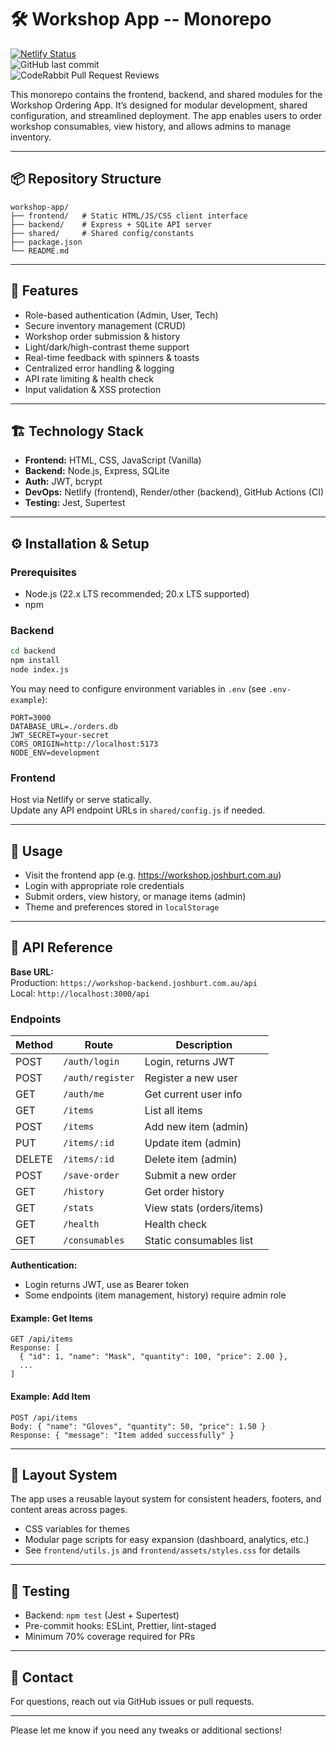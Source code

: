 # 🛠 Workshop App -- Monorepo

[![Netlify Status](https://api.netlify.com/api/v1/badges/f4beb07e-7307-436f-879a-d9a8167934dd/deploy-status)](https://app.netlify.com/projects/workshop-order/deploys)  
![GitHub last commit](https://img.shields.io/github/last-commit/SmokeHound/workshop-app)  
![CodeRabbit Pull Request Reviews](https://img.shields.io/coderabbit/prs/github/SmokeHound/workshop-app?label=CodeRabbit+Reviews)

This monorepo contains the frontend, backend, and shared modules for the Workshop Ordering App. It’s designed for modular development, shared configuration, and streamlined deployment. The app enables users to order workshop consumables, view history, and allows admins to manage inventory.

---

## 📦 Repository Structure

```plaintext
workshop-app/
├── frontend/   # Static HTML/JS/CSS client interface
├── backend/    # Express + SQLite API server
├── shared/     # Shared config/constants
├── package.json
└── README.md
```

---

## 🚀 Features

- Role-based authentication (Admin, User, Tech)
- Secure inventory management (CRUD)
- Workshop order submission & history
- Light/dark/high-contrast theme support
- Real-time feedback with spinners & toasts
- Centralized error handling & logging
- API rate limiting & health check
- Input validation & XSS protection

---

## 🏗 Technology Stack

- **Frontend:** HTML, CSS, JavaScript (Vanilla)
- **Backend:** Node.js, Express, SQLite
- **Auth:** JWT, bcrypt
- **DevOps:** Netlify (frontend), Render/other (backend), GitHub Actions (CI)
- **Testing:** Jest, Supertest

---

## ⚙️ Installation & Setup

### Prerequisites

- Node.js (22.x LTS recommended; 20.x LTS supported)
- npm

### Backend

```bash
cd backend
npm install
node index.js
```
You may need to configure environment variables in `.env` (see `.env-example`):

```env
PORT=3000
DATABASE_URL=./orders.db
JWT_SECRET=your-secret
CORS_ORIGIN=http://localhost:5173
NODE_ENV=development
```

### Frontend

Host via Netlify or serve statically.  
Update any API endpoint URLs in `shared/config.js` if needed.

---

## 📄 Usage

- Visit the frontend app (e.g. <https://workshop.joshburt.com.au>)
- Login with appropriate role credentials
- Submit orders, view history, or manage items (admin)
- Theme and preferences stored in `localStorage`

---

## 🔌 API Reference

**Base URL:**  
Production: `https://workshop-backend.joshburt.com.au/api`  
Local: `http://localhost:3000/api`

### Endpoints

| Method | Route                | Description                    |
|--------|----------------------|--------------------------------|
| POST   | `/auth/login`        | Login, returns JWT             |
| POST   | `/auth/register`     | Register a new user            |
| GET    | `/auth/me`           | Get current user info          |
| GET    | `/items`             | List all items                 |
| POST   | `/items`             | Add new item (admin)           |
| PUT    | `/items/:id`         | Update item (admin)            |
| DELETE | `/items/:id`         | Delete item (admin)            |
| POST   | `/save-order`        | Submit a new order             |
| GET    | `/history`           | Get order history              |
| GET    | `/stats`             | View stats (orders/items)      |
| GET    | `/health`            | Health check                   |
| GET    | `/consumables`       | Static consumables list        |

**Authentication:**  
- Login returns JWT, use as Bearer token  
- Some endpoints (item management, history) require admin role  

#### Example: Get Items
```http
GET /api/items
Response: [
  { "id": 1, "name": "Mask", "quantity": 100, "price": 2.00 },
  ...
]
```

#### Example: Add Item
```http
POST /api/items
Body: { "name": "Gloves", "quantity": 50, "price": 1.50 }
Response: { "message": "Item added successfully" }
```

---

## 🎨 Layout System

The app uses a reusable layout system for consistent headers, footers, and content areas across pages.  
- CSS variables for themes  
- Modular page scripts for easy expansion (dashboard, analytics, etc.)  
- See `frontend/utils.js` and `frontend/assets/styles.css` for details  

---

## 🧪 Testing

- Backend: `npm test` (Jest + Supertest)  
- Pre-commit hooks: ESLint, Prettier, lint-staged  
- Minimum 70% coverage required for PRs  

---

## 💬 Contact

For questions, reach out via GitHub issues or pull requests.

---

Please let me know if you need any tweaks or additional sections!